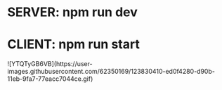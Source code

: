 <h1>SERVER: npm run dev</h1>
<h1>CLIENT: npm run start</h1>
![YTQTyGB6VB](https://user-images.githubusercontent.com/62350169/123830410-ed0f4280-d90b-11eb-9fa7-77eacc7044ce.gif)

